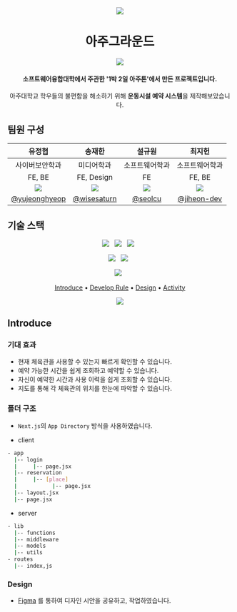 <center>
<img src="https://user-images.githubusercontent.com/79848632/226138516-de4d0874-2520-4de0-95fb-81cc3641a58a.png" />
</center>

<h1 align="center">
  아주그라운드
</h1>
<p align="center">
<img src="https://user-images.githubusercontent.com/79848632/226137905-22c72f73-cbf9-430f-9c4b-d9f1360bac06.gif"/>
</p>
<h4 align="center">
  소프트웨어융합대학에서 주관한 '1박 2일 아주톤'에서 만든 프로젝트입니다.
</h4>
<p align="center">
  아주대학교 학우들의 불편함을 해소하기 위해 <b>운동시설 예약 시스템</b>을 제작해보았습니다.
</p>

## 팀원 구성

|                          유정협                           |                          송재한                           |                          설규원                           |                          최지헌                           |
| :-------------------------------------------------------: | :-------------------------------------------------------: | :-------------------------------------------------------: | :-------------------------------------------------------: |
|                      사이버보안학과                       |                        미디어학과                         |                      소프트웨어학과                       |                      소프트웨어학과                       |
|                          FE, BE                           |                        FE, Design                         |                            FE                             |                          FE, BE                           |
| ![](https://avatars.githubusercontent.com/u/43203911?v=4) | ![](https://avatars.githubusercontent.com/u/79848632?v=4) | ![](https://avatars.githubusercontent.com/u/64053782?v=4) | ![](https://avatars.githubusercontent.com/u/18477791?v=4) |
|     [@yujeonghyeop](https://github.com/yujeonghyeop)      |       [@wisesaturn](https://github.com/wisesaturn)        |           [@seolcu](https://github.com/seolcu)            |       [@jiheon-dev](https://github.com/jiheon-dev)        |

## 기술 스택

<p align="center">
  <img src="https://img.shields.io/badge/next.js-000000?style=for-the-badge&logo=next.js&logoColor=white"/>&nbsp;&nbsp;
  <img src="https://img.shields.io/badge/javascript-yellow?style=for-the-badge&logo=javascript&logoColor=white"/>&nbsp;&nbsp;
  <img src="https://img.shields.io/badge/TailwindCSS-06B6D4?style=for-the-badge&logo=TailwindCSS&logoColor=white"/>&nbsp;&nbsp;
</p>
<p align="center">
    <img src="https://img.shields.io/badge/express-000000?style=for-the-badge&logo=express&logoColor=white"/>&nbsp;&nbsp;
  <img src="https://img.shields.io/badge/mongodb-47A248?style=for-the-badge&logo=mongodb&logoColor=white"/>&nbsp;&nbsp;
</p>
<p align="center">
  <img src="https://img.shields.io/badge/vercel-000000?style=for-the-badge&logo=vercel&logoColor=white"/>&nbsp;&nbsp;
</p>

<p align="center">
  <a href="#introduce">Introduce</a> •
  <a href="#develop-rule">Develop Rule</a> •
  <a href="#design">Design</a> •
  <a href="#activity">Activity</a>
</p>

<p align="center">
<img src="https://user-images.githubusercontent.com/79848632/226139102-0c99b7f6-4243-4d64-9b5b-095332a774e5.gif" />
</p>

## Introduce

### 기대 효과

- 현재 체육관을 사용할 수 있는지 빠르게 확인할 수 있습니다.
- 예약 가능한 시간을 쉽게 조회하고 예약할 수 있습니다.
- 자신이 예약한 시간과 사용 이력을 쉽게 조회할 수 있습니다.
- 지도를 통해 각 체육관의 위치를 한눈에 파악할 수 있습니다.

### 폴더 구조

- `Next.js`의 `App Directory` 방식을 사용하였습니다.

- client

```bash
- app
  |-- login
  |     |-- page.jsx
  |-- reservation
  |     |-- [place]
  |           |-- page.jsx
  |-- layout.jsx
  |-- page.jsx
```

- server

```bash
- lib
  |-- functions
  |-- middleware
  |-- models
  |-- utils
- routes
  |-- index,js

```

### Design

- [Figma](https://www.figma.com/file/I6xXCTa1rH4heAsQVkGVs7/%EC%95%84%EC%A3%BC%EA%B7%B8%EB%9D%BC%EC%9A%B4%EB%93%9C?node-id=0%3A1&t=qCAyNg5qekD83735-1) 를 통하여 디자인 시안을 공유하고, 작업하였습니다.
